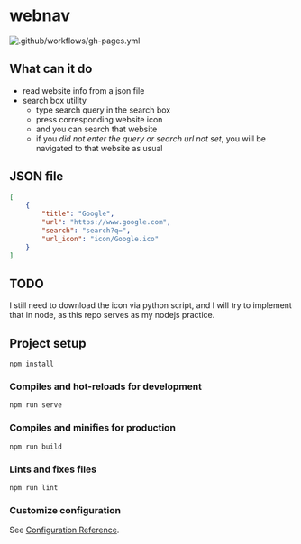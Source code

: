 # webnav
![.github/workflows/gh-pages.yml](https://github.com/AllanChain/webnav/workflows/.github/workflows/gh-pages.yml/badge.svg?branch=master)
## What can it do

- read website info from a json file
- search box utility
    - type search query in the search box
    - press corresponding website icon
    - and you can search that website
    - if you *did not enter the query or search url not set*, you will be navigated to that website as usual

## JSON file
```json
[
    {
        "title": "Google",
        "url": "https://www.google.com",
        "search": "search?q=",
        "url_icon": "icon/Google.ico"
    }
]
```

## TODO
I still need to download the icon via python script, and I will try to implement that in node, as this repo serves as my nodejs practice.

## Project setup
```
npm install
```

### Compiles and hot-reloads for development
```
npm run serve
```

### Compiles and minifies for production
```
npm run build
```

### Lints and fixes files
```
npm run lint
```

### Customize configuration
See [Configuration Reference](https://cli.vuejs.org/config/).
